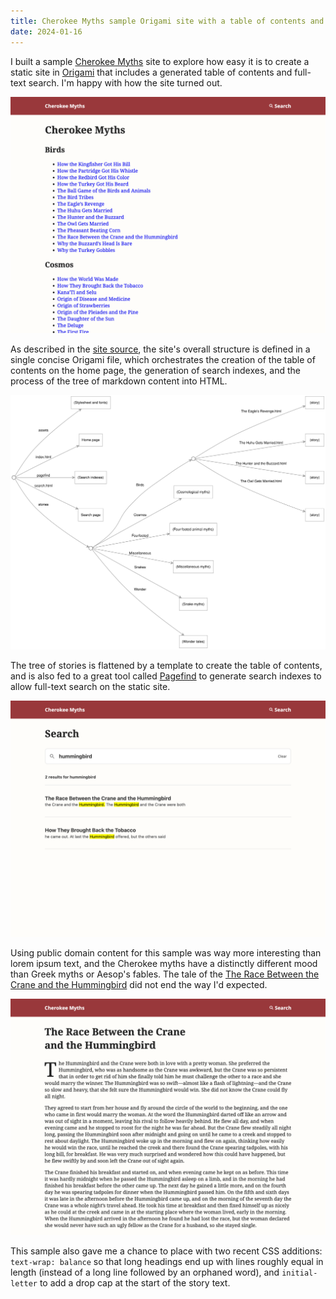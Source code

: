 ```yaml
---
title: Cherokee Myths sample Origami site with a table of contents and full-text search
date: 2024-01-16
---
```


I built a sample [Cherokee Myths](https://cherokee-myths.netlify.app) site to explore how easy it is to create a static site in [Origami](https://weborigami.org/language) that includes a generated table of contents and full-text search. I'm happy with how the site turned out. <!-- #smallweb #indieweb -->

![Cherokee Myths site home page with a table of contents listing myths grouped by topic](/images/2024/01/mythsHome.png)

As described in the [site source](https://github.com/WebOrigami/cherokee-myths), the site's overall structure is defined in a single concise Origami file, which orchestrates the creation of the table of contents on the home page, the generation of search indexes, and the process of the tree of markdown content into HTML.

![Diagram of navigational structure of the Cherokee Myths site](/images/2024/01/myths.svg)

The tree of stories is flattened by a template to create the table of contents, and is also fed to a great tool called [Pagefind](https://pagefind.app) to generate search indexes to allow full-text search on the static site.

![Search page showing that "hummingbird" produces two hits](/images/2024/01/mythsSearch.png)

Using public domain content for this sample was way more interesting than lorem ipsum text, and the Cherokee myths have a distinctly different mood than Greek myths or Aesop's fables. The tale of the [The Race Between the Crane and the Hummingbird](https://cherokee-myths.netlify.app/stories/birds/the%20race%20between%20the%20crane%20and%20the%20hummingbird) did not end the way I'd expected.

![Cherokee Myth of the Race Between the Crane and the Hummingbird](/images/2024/01/mythsRace.png)

This sample also gave me a chance to place with two recent CSS additions: `text-wrap: balance` so that long headings end up with lines roughly equal in length (instead of a long line followed by an orphaned word), and `initial-letter` to add a drop cap at the start of the story text.
